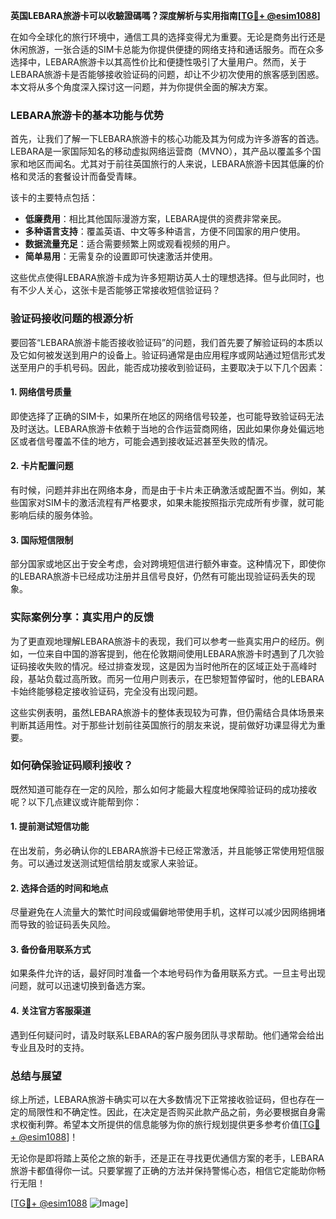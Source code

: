 **英国LEBARA旅游卡可以收驗證碼嗎？深度解析与实用指南[[TG💪+ @esim1088](https://t.me/s/esim1088)]**

在如今全球化的旅行环境中，通信工具的选择变得尤为重要。无论是商务出行还是休闲旅游，一张合适的SIM卡总能为你提供便捷的网络支持和通话服务。而在众多选择中，LEBARA旅游卡以其高性价比和便捷性吸引了大量用户。然而，关于LEBARA旅游卡是否能够接收验证码的问题，却让不少初次使用的旅客感到困惑。本文将从多个角度深入探讨这一问题，并为你提供全面的解决方案。

### LEBARA旅游卡的基本功能与优势

首先，让我们了解一下LEBARA旅游卡的核心功能及其为何成为许多游客的首选。LEBARA是一家国际知名的移动虚拟网络运营商（MVNO），其产品以覆盖多个国家和地区而闻名。尤其对于前往英国旅行的人来说，LEBARA旅游卡因其低廉的价格和灵活的套餐设计而备受青睐。

该卡的主要特点包括：
- **低廉费用**：相比其他国际漫游方案，LEBARA提供的资费非常亲民。
- **多种语言支持**：覆盖英语、中文等多种语言，方便不同国家的用户使用。
- **数据流量充足**：适合需要频繁上网或观看视频的用户。
- **简单易用**：无需复杂的设置即可快速激活并使用。

这些优点使得LEBARA旅游卡成为许多短期访英人士的理想选择。但与此同时，也有不少人关心，这张卡是否能够正常接收短信验证码？

### 验证码接收问题的根源分析

要回答“LEBARA旅游卡能否接收验证码”的问题，我们首先要了解验证码的本质以及它如何被发送到用户的设备上。验证码通常是由应用程序或网站通过短信形式发送至用户的手机号码。因此，能否成功接收到验证码，主要取决于以下几个因素：

#### 1. 网络信号质量
即使选择了正确的SIM卡，如果所在地区的网络信号较差，也可能导致验证码无法及时送达。LEBARA旅游卡依赖于当地的合作运营商网络，因此如果你身处偏远地区或者信号覆盖不佳的地方，可能会遇到接收延迟甚至失败的情况。

#### 2. 卡片配置问题
有时候，问题并非出在网络本身，而是由于卡片未正确激活或配置不当。例如，某些国家对SIM卡的激活流程有严格要求，如果未能按照指示完成所有步骤，就可能影响后续的服务体验。

#### 3. 国际短信限制
部分国家或地区出于安全考虑，会对跨境短信进行额外审查。这种情况下，即使你的LEBARA旅游卡已经成功注册并且信号良好，仍然有可能出现验证码丢失的现象。

### 实际案例分享：真实用户的反馈

为了更直观地理解LEBARA旅游卡的表现，我们可以参考一些真实用户的经历。例如，一位来自中国的游客提到，他在伦敦期间使用LEBARA旅游卡时遇到了几次验证码接收失败的情况。经过排查发现，这是因为当时他所在的区域正处于高峰时段，基站负载过高所致。而另一位用户则表示，在巴黎短暂停留时，他的LEBARA卡始终能够稳定接收验证码，完全没有出现问题。

这些实例表明，虽然LEBARA旅游卡的整体表现较为可靠，但仍需结合具体场景来判断其适用性。对于那些计划前往英国旅行的朋友来说，提前做好功课显得尤为重要。

### 如何确保验证码顺利接收？

既然知道可能存在一定的风险，那么如何才能最大程度地保障验证码的成功接收呢？以下几点建议或许能帮到你：

#### 1. 提前测试短信功能
在出发前，务必确认你的LEBARA旅游卡已经正常激活，并且能够正常使用短信服务。可以通过发送测试短信给朋友或家人来验证。

#### 2. 选择合适的时间和地点
尽量避免在人流量大的繁忙时间段或偏僻地带使用手机，这样可以减少因网络拥堵而导致的验证码丢失风险。

#### 3. 备份备用联系方式
如果条件允许的话，最好同时准备一个本地号码作为备用联系方式。一旦主号出现问题，就可以迅速切换到备选方案。

#### 4. 关注官方客服渠道
遇到任何疑问时，请及时联系LEBARA的客户服务团队寻求帮助。他们通常会给出专业且及时的支持。

### 总结与展望

综上所述，LEBARA旅游卡确实可以在大多数情况下正常接收验证码，但也存在一定的局限性和不确定性。因此，在决定是否购买此款产品之前，务必要根据自身需求权衡利弊。希望本文所提供的信息能够为你的旅行规划提供更多参考价值[[TG💪+ @esim1088](https://t.me/s/esim1088)]！

无论你是即将踏上英伦之旅的新手，还是正在寻找更优通信方案的老手，LEBARA旅游卡都值得你一试。只要掌握了正确的方法并保持警惕心态，相信它定能助你畅行无阻！

[[TG💪+ @esim1088](https://t.me/s/esim1088) ![Image](https://i.postimg.cc/4NQfJmqS/Snipaste-2025-05-13-00-14-12.png)]